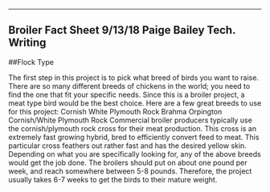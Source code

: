 ----
Broiler Fact Sheet
9/13/18
Paige Bailey
Tech. Writing
----

##Flock Type

The first step in this project is to pick what breed of birds you want to raise. There are so many different breeds of chickens in the world; you need to find the one that fit your specific needs. Since this is a broiler project, a meat type bird would be the best choice. Here are a few great breeds to use for this project:
  Cornish
  White Plymouth Rock
  Brahma
  Orpington
  Cornish/White Plymouth Rock
Commercial broiler producers typically use the cornish/plymouth rock cross for their meat production. This cross is an extremely fast growing hybrid, bred to efficiently convert feed to meat. This particular cross feathers out rather fast and has the desired yellow skin. Depending on what you are specifically looking for, any of the above breeds would get the job done. The broilers should put on about one pound per week, and reach somewhere between 5-8 pounds. Therefore, the project usually takes 6-7 weeks to get the birds to their mature weight. 
